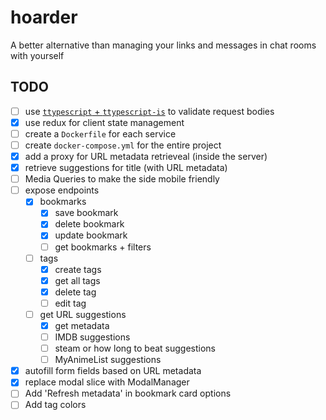 # hoarder
A better alternative than managing your links and messages in chat rooms with yourself

## TODO

- [ ] use [`ttypescript` + `ttypescript-is`](https://stackoverflow.com/a/60824562) to validate request bodies
- [x] use redux for client state management
- [ ] create a `Dockerfile` for each service
- [ ] create `docker-compose.yml` for the entire project
- [x] add a proxy for URL metadata retrieveal (inside the server)
- [x] retrieve suggestions for title (with URL metadata)
- [ ] Media Queries to make the side mobile friendly
- [ ] expose endpoints
  - [x] bookmarks 
    - [x] save bookmark
    - [x] delete bookmark
    - [x] update bookmark
    - [ ] get bookmarks + filters
  - [ ] tags
    - [x] create tags
    - [x] get all tags
    - [x] delete tag
    - [ ] edit tag 
  - [ ] get URL suggestions
    - [x] get metadata
    - [ ] IMDB suggestions
    - [ ] steam or how long to beat suggestions
    - [ ] MyAnimeList suggestions
- [x] autofill form fields based on URL metadata
- [x] replace modal slice with ModalManager
- [ ] Add 'Refresh metadata' in bookmark card options
- [ ] Add tag colors